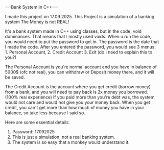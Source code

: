 ---Bank System in C++---

I made this project on 17.09.2025.
This Project is a simulation of a banking system
The Money is not REAL!

It's a bank system made in C++ using classes, but in the code, void dominances. That means that I mostly
used voids. When u run the code, you would need to put the password to get in. The password is the date that I made
the code. After you entered the password, you would see 3 menus: 1. Personal Account, 2. Credit Account 3. Exit (do I need to explain this to you?)

The Personal Account is you're normal account and you have in balance of 5000$ (ofc not real), you can withdraw or
Deposit money there, and it will be saved.

The Credit Account is the account where you get credit (borrow money) from a bank, and you will need to pay back is 2x money you borrowed. (100% real experience)
If you paid more than you're debt was, the system would not care and would not give you your money back. When you get credit, you can't get more than how much of money you have in your balance,
so take less because I said so.

Here are some essential details:
1. Password: 17092025
2. This is just a simulation, not a real banking system.
3. The system is so easy that a monkey would understand it.
